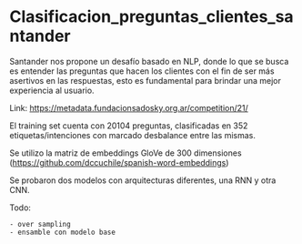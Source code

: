 # Clasificacion_preguntas_clientes_santander

Santander nos propone un desafío basado en NLP, donde lo que se busca es entender las preguntas que hacen los clientes con el fin de ser más asertivos en las respuestas, 
esto es fundamental para brindar una mejor experiencia al usuario.

Link:
https://metadata.fundacionsadosky.org.ar/competition/21/


El training set cuenta  con 20104 preguntas, 
clasificadas en 352 etiquetas/intenciones con marcado desbalance entre las mismas.
 
Se utilizo la matriz de embeddings GloVe de  300 dimensiones (https://github.com/dccuchile/spanish-word-embeddings)

Se probaron dos modelos con arquitecturas diferentes, una RNN y otra CNN.

Todo:

	- over sampling
	- ensamble con modelo base  
